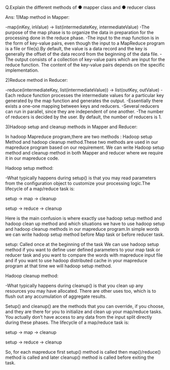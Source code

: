 Q.Explain the different methods of
● mapper class and
● reducer class

Ans:
1)Map method in Mapper:

-map(inKey, inValue) -> list(intermediateKey, intermediateValue)
-The purpose of the map phase is to organize the data in preparation for the processing done in the reduce phase.
-The input to the map function is in the form of key-value pairs, even though the input to a MapReduce program is a file or file(s).By default, the value is a data record and the key is generally the offset of the data record from the beginning of the data file.
-The output consists of a collection of key-value pairs which are input for the reduce function. The content of the key-value pairs depends on the specific implementation.

2)Reduce method in Reducer:

-reduce(intermediateKey, list(intermediateValue)) -> list(outKey, outValue)
-Each reduce function processes the intermediate values for a particular key generated by the map function and generates the output.
-Essentially there exists a one-one mapping between keys and reducers.
-Several reducers can run in parallel, since they are independent of one another.
-The number of reducers is decided by the user. By default, the number of reducers is 1.

3)Hadoop setup and cleanup methods in Mapper and Reducer:

In hadoop Mapreduce program,there are two methods : Hadoop setup Method and hadoop cleanup method.These two methods are used in our mapreduce program based on our requirement. We can write Hadoop setup method and cleanup method in both Mapper and reducer where we require it in our mapreduce code.

Hadoop setup method:

-What typically happens during setup() is that you may read parameters from the configuration object to customize your processing logic.The lifecycle of a map/reduce task is:

setup -> map -> cleanup

setup -> reduce -> cleanup

Here is the main confusion is where exactly use hadoop setup method and hadoop clean up method and which situations we have to use hadoop setup and hadoop cleanup methods in our mapreduce program.In simple words we can write hadoop setup method before Map task or before reducer task.

setup: Called once at the beginning of the task
We can use hadoop setup method if you want to define user defined parameters to your map task or reducer task and you want to compare the words with mapreduce input file and if you want to use hadoop distributed cache in your mapreduce program at that time we will hadoop setup method.

Hadoop cleanup method:

-What typically happens during cleanup() is that you clean up any resources you may have allocated. There are other uses too, which is to flush out any accumulation of aggregate results.

Setup() and cleanup() are the methods that you can override, if you choose, and they are there for you to initialize and clean up your map/reduce tasks. You actually don’t have access to any data from the input split directly during these phases. The lifecycle of a map/reduce task is:

setup -> map -> cleanup

setup -> reduce -> cleanup

So, for each mapreduce first setup() method is called then map()/reduce() method is called and later cleanup() method is called before exiting the task.
